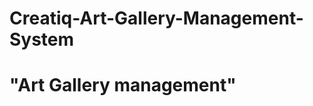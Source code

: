 # Creatiq-Art-Gallery-Management-System
<html>
<body>
<h1>"Art Gallery management"
</h1>
</body>
</html>
